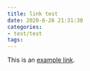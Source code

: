 ```yaml
---
title: link test
date: 2020-6-26 21:31:30
categories:
- test/test
tags:
---
```


This is an [example link](http://example.com/ "With a Title").

